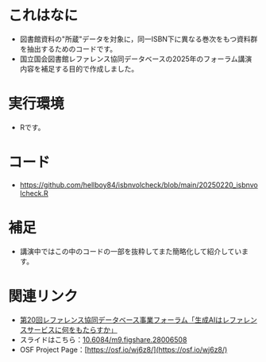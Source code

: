 # これはなに
- 図書館資料の"所蔵"データを対象に，同一ISBN下に異なる巻次をもつ資料群を抽出するためのコードです。  
- 国立国会図書館レファレンス協同データベースの2025年のフォーラム講演内容を補足する目的で作成しました。

# 実行環境
- Rです。

# コード
- https://github.com/hellboy84/isbnvolcheck/blob/main/20250220_isbnvolcheck.R

# 補足
- 講演中ではこの中のコードの一部を抜粋してまた簡略化して紹介しています。

# 関連リンク
- [第20回レファレンス協同データベース事業フォーラム「生成AIはレファレンスサービスに何をもたらすか」](https://crd.ndl.go.jp/jp/about/forum/r6_20.html)
- スライドはこちら：[10.6084/m9.figshare.28006508](https://figshare.com/s/8b5fb904f174aa3e667a)
- OSF Project Page：[https://osf.io/wj6z8/](https://osf.io/wj6z8/)
